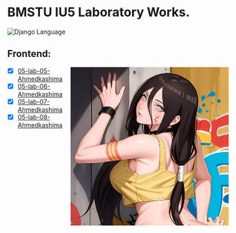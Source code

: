 # BMSTU IU5 Laboratory Works.

<div>
<img src="https://img.shields.io/badge/language-Django-blue.svg" alt="Django Language">
</div>

## Frontend:
<!-- <img align="right" src="Resources/image.png" width="360px" height="360px"/>   -->
<img align="right" src="Resources/1.jpg" width="360px" height="360px"/>  

<!-- <style>
  .small-image {
    width: 160px;
    height: 360px;
  }
</style>

<img align="right" src="Resources/image.png" class="small-image" /> -->


- [X] [05-lab-05-Ahmedkashima](https://github.com/kashima1234/WEBF_IU5_BMSTU/tree/frontend/SPA)
- [X] [05-lab-06-Ahmedkashima](https://github.com/kashima1234/WEBF_IU5_BMSTU/tree/frontend/Redux)
- [X] [05-lab-07-Ahmedkashima](https://github.com/kashima1234/WEBF_IU5_BMSTU/tree/frontend/user-interface)
- [X] [05-lab-08-Ahmedkashima](https://github.com/kashima1234/WEBF_IU5_BMSTU/tree/Real-time)
